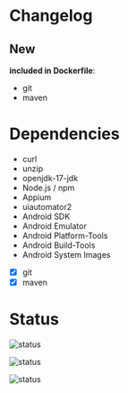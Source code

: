 # Changelog

## New 
**included in Dockerfile**:
  - git
  - maven

# Dependencies
- curl
- unzip
- openjdk-17-jdk
- Node.js /  npm
- Appium
- uiautomator2
- Android SDK
- Android Emulator
- Android Platform-Tools
- Android Build-Tools
- Android System Images
- [X] git
- [X] maven

# Status
![status](https://img.shields.io/badge/build-successfull-green?style=for-the-badge)

![status](https://img.shields.io/badge/test-successfull-green?style=for-the-badge)

![status](https://img.shields.io/badge/release-pending-blue?style=for-the-badge)
